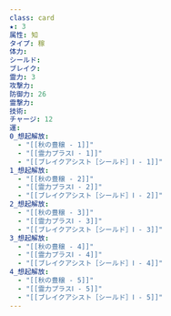 ```yaml
---
class: card
★: 3
属性: 知
タイプ: 稼
体力:  
シールド: 
ブレイク: 
霊力: 3
攻撃力: 
防御力: 26
霊撃力: 
技術: 
チャージ: 12
運: 
0_想起解放:
  - "[[秋の豊穣 - 1]]"
  - "[[霊力プラスⅠ - 1]]"
  - "[[ブレイクアシスト［シールド］Ⅰ - 1]]"
1_想起解放:
  - "[[秋の豊穣 - 2]]"
  - "[[霊力プラスⅠ - 2]]"
  - "[[ブレイクアシスト［シールド］Ⅰ - 2]]"
2_想起解放:
  - "[[秋の豊穣 - 3]]"
  - "[[霊力プラスⅠ - 3]]"
  - "[[ブレイクアシスト［シールド］Ⅰ - 3]]"
3_想起解放:
  - "[[秋の豊穣 - 4]]"
  - "[[霊力プラスⅠ - 4]]"
  - "[[ブレイクアシスト［シールド］Ⅰ - 4]]"
4_想起解放:
  - "[[秋の豊穣 - 5]]"
  - "[[霊力プラスⅠ - 5]]"
  - "[[ブレイクアシスト［シールド］Ⅰ - 5]]"
---
```

